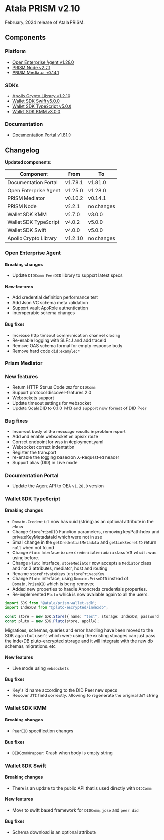 # Atala PRISM v2.10

February, 2024 release of Atala PRISM.

## Components

### Platform

* [Open Enterprise Agent v1.28.0](https://github.com/hyperledger-labs/open-enterprise-agent/releases/tag/prism-agent-v1.28.0)
* [PRISM Node v2.2.1](https://github.com/input-output-hk/atala-prism/releases/tag/v2.2.1)
* [PRISM Mediator v0.14.1](https://github.com/input-output-hk/atala-prism-mediator/releases/tag/prism-mediator-v0.14.1)

### SDKs

* [Apollo Crypto Library v1.2.10](https://github.com/input-output-hk/atala-prism-apollo/releases/tag/v1.2.10)
* [Wallet SDK Swift v5.0.0](https://github.com/input-output-hk/atala-prism-wallet-sdk-swift/releases/tag/5.0.0)
* [Wallet SDK TypeScript v5.0.0](https://github.com/input-output-hk/atala-prism-wallet-sdk-ts/releases/tag/v5.0.0)
* [Wallet SDK KMM v3.0.0](https://github.com/input-output-hk/atala-prism-wallet-sdk-kmm/releases/tag/v3.0.0)

### Documentation

* [Documentation Portal v1.81.0](https://github.com/input-output-hk/atala-prism-docs/releases/tag/v1.81.0)

## Changelog

**Updated components:**

| Component             | From    | To         |
| --------------------- | ------- | ---------- |
| Documentation Portal  | v1.78.1 | v1.81.0    |
| Open Enterprise Agent | v1.25.0 | v1.28.0    |
| PRISM Mediator        | v0.10.2 | v0.14.1    |
| PRISM Node            | v2.2.1  | no changes |
| Wallet SDK KMM        | v2.7.0  | v3.0.0     |
| Wallet SDK TypeScript | v4.0.2  | v5.0.0     |
| Wallet SDK Swift      | v4.0.0  | v5.0.0     |
| Apollo Crypto Library | v1.2.10 | no changes |



### Open Enterprise Agent

#### Breaking changes

- Update `DIDComm PeerDID` library to support latest specs

#### New features

- Add credential definition performance test
- Add Json VC schema meta validation
- Support vault AppRole authentication
- Interoperable schema changes

#### Bug fixes 

- Increase http timeout communication channel closing
- Re-enable logging with SLF4J and add traceId
- Remove OAS schema format for empty response body
- Remove hard code `did:example:*`



### Prism Mediator

### New features

- Return HTTP Status Code `202` for `DIDComm`
- Support protocol discover-features 2.0
- Websockets support
- Update timeout settings for websocket
- Update ScalaDID to 0.1.0-M18 and support new format of DID Peer 

### Bug fixes

- Incorrect body of the message results in problem report
- Add and enable websocket on apisix route
- Correct endpoint for wss in deployment.yaml
- Websocket correct indentation
- Register the transport
- re-enable the logging based on X-Request-Id header
- Support alias (DID) in Live mode

### Documentation Portal

- Update the Agent API to OEA `v1.28.0` version



### Wallet SDK TypeScript

#### Breaking changes

- `Domain.Credential` now has uuid (string) as an optional attribute in the class
- Change `StorePrismDID` Function parameters, removing keyPathIndex and privateKeyMetadataId which were not in use
- Small change in the `getCredentialMetadata` and `getLinkSecret` to return `null` when not found
- Change `Pluto` interface to use `CredentialMetadata` class VS what it was using before.
- Change `Pluto` interface, `storeMediator` now accepts a `Mediator` class and not 3 attributes, mediator, host and routing
- Rename `storePrivateKeys` to `storePrivateKey`
- Change `Pluto` interface, using `Domain.PrismDID` instead of `Domain.PrismDID` which is being removed
- Added new properties to handle Anoncreds credentials properties.
- Re-implemented `Pluto` which is now available again to all the users.

```typescript
import SDK from "@atala/prism-wallet-sdk";
import IndexDB from "@pluto-encrypted/indexdb";

const store = new SDK.Store({ name: "test", storage: IndexDB, password: Buffer.from("demoapp").toString("hex") });
const pluto = new SDK.Pluto(store, apollo);
```

Migrations, schemas, queries and error handling have been moved to the SDK again but user's which were using the existing storages can just pass the indexDB pluto-encrypted storage and it will integrate with the new db schemas, migrations, etc

#### New features

- Live mode using `websockets`

#### Bug fixes

- Key's id name according to the DID Peer new specs
- Recover `JTI` field correctly. Allowing to regenerate the original `JWT` string



### Wallet SDK KMM

#### Breaking changes

- `PeerDID` specification changes

#### Bug fixes

- `DIDCommWrapper`: Crash when body is empty string



### Wallet SDK Swift

#### Breaking changes

- There is an update to the public API that is used directly with `DIDComm`

#### New features

- Move to swift based framework for `DIDComm`, `jose` and `peer did`

#### Bug fixes

- Schema download is an optional attribute
